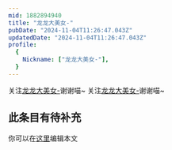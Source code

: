 ```yaml
---
mid: 1882894940
title: "龙龙大美女-"
pubDate: "2024-11-04T11:26:47.043Z"
updatedDate: "2024-11-04T11:26:47.043Z"
profile:
  {
    Nickname: ["龙龙大美女-"],
  }
---
```


关注[龙龙大美女-](https://space.bilibili.com/1882894940)谢谢喵~ 关注[龙龙大美女-](https://space.bilibili.com/1882894940)谢谢喵~

## 此条目有待补充
你可以在[这里](https://github.com/Yuhanawa/VTuber.ICU/edit/master/src/content/v/龙龙大美女-/index.md)编辑本文
